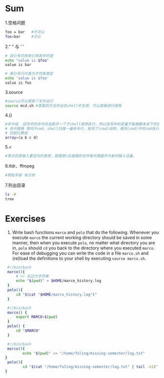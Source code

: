 # Sum

1.空格问题

```bash
foo = bar	#不可以
foo=bar		#可以
```

2.” “ 与 ‘ ’

```bash
# 双引号可用来引用其中的值
echo "value is $foo"
value is bar

# 单引号只代表为字符串类型
echo 'value is $foo'
value is foo
```

3.source

```bash
#source可以使某个文件运行
source mcd.sh #里面的方法将会在shell中生效，可以直接进行使用
```

4.()

```bash
#命令组  括号中的命令将会新开一个子shell顺序执行，所以括号中的变量不能被脚本余下的部分使用，括号总多个命令之间用分号隔开，各命令和括号之间不必有空格
# 命令替换 等同于cmd，shell扫描一遍命令行，发现了(cmd)结构，便将(cmd)中的cmd执行一次，得到其标准输出，再将此输出放到原来命令。
# 初始化数组
array=(a b c d)
```

5.<

```bash
#表示的是输入重定向的意思，就是把<后面跟的文件取代键盘作为新的输入设备。
```

6.tldr、ffmpeg

```bash
#帮助手册 有示例
```

7.列出目录

```bash
ls -R
tree
```

# Exercises

1. Write bash functions `marco` and `polo` that do the following. Whenever you execute `marco` the current working directory should be saved in some manner, then when you execute `polo`, no matter what directory you are in, `polo` should `cd` you back to the directory where you executed `marco`. For ease of debugging you can write the code in a file `marco.sh` and (re)load the definitions to your shell by executing `source marco.sh`.

```bash
 #!/bin/bash
 marco(){
     # >> 右边为字符串
     echo "$(pwd)" > $HOME/marco_history.log
 }
 polo(){
     cd "$(cat "$HOME/marco_history.log")"
 } 
```

```bash
 #!/bin/bash
 marco() {
     export MARCO=$(pwd)
 }
 polo() {
     cd "$MARCO"
 }
```

```bash
 #!/bin/bash
 marco(){
        echo "$(pwd)" >> "/home/foling/missing-semester/log.txt"
}
 polo(){
        cd "$(cat "/home/foling/missing-semester/log.txt" | tail -n1)"
}
```

